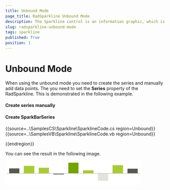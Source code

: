 ```yaml
---
title: Unbound Mode
page_title: RadSparkline Unbound Mode
description: The Sparkline control is an information graphic, which is characterized by small size, excellent performance
slug: radsparkline-unbound-mode
tags: sparkline
published: True
position: 1
---
```


# Unbound Mode

When using the unbound mode you need to create the series and manually add data points. The you need to set the __Series__ property of the RadSparkline. This is demonstrated in the following example. 

#### Create series manually

#### Create SparkBarSeries

{{source=..\SamplesCS\Sparkline\SparklineCode.cs region=Unbound}} 
{{source=..\SamplesVB\Sparkline\SparklineCode.vb region=Unbound}}
 

{{endregion}}

You can see the result in the following image.

 ![](images/sparkline-unbound-mode001.png)